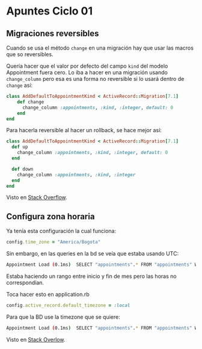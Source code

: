 # Apuntes Ciclo 01

## Migraciones reversibles

Cuando se usa el método `change` en una migración hay que usar las macros que so reversibles.

Quería hacer que el valor por defecto del campo `kind` del modelo Appointment fuera cero. Lo iba a hacer en una migración usando `change_column` pero esa es una forma no reversible si lo usará dentro de `change` así:
```ruby
class AddDefaultToAppointmentKind < ActiveRecord::Migration[7.1]
	def change
	  change_column :appointments, :kind, :integer, default: 0
	end
end
```

Para hacerla reversible al hacer un rollback, se hace mejor así:
```ruby
class AddDefaultToAppointmentKind < ActiveRecord::Migration[7.1]
  def up
    change_column :appointments, :kind, :integer, default: 0
  end

  def down
    change_column :appointments, :kind, :integer
  end
end
```

Visto en [Stack Overflow](https://stackoverflow.com/a/22799064/1407371).

## Configura zona horaria

Ya tenía esta configuración la cual funciona:
```ruby
config.time_zone = "America/Bogota"
```

Sin embargo, en las queries en la bd se veía que estaba usando UTC:
```bash
Appointment Load (0.1ms)  SELECT "appointments".* FROM "appointments" WHERE "appointments"."user_id" = ? AND "appointments"."scheduled_at" BETWEEN ? AND ?  [["user_id", 1], ["scheduled_at", "2024-10-01 05:00:00"], ["scheduled_at", "2024-11-01 04:59:59.999999"]]
```

Estaba haciendo un rango entre inicio y fin de mes pero las horas no correspondían.

Toca hacer esto en application.rb
```ruby
config.active_record.default_timezone = :local
```

Para que la BD use la timezone que se quiere:
```bash
Appointment Load (0.1ms)  SELECT "appointments".* FROM "appointments" WHERE "appointments"."user_id" = ? AND "appointments"."scheduled_at" BETWEEN ? AND ?  [["user_id", 1], ["scheduled_at", "2024-10-14 00:00:00"], ["scheduled_at", "2024-10-20 23:59:59.999999"]]
```

Visto en [Stack Overlow](https://stackoverflow.com/questions/6118779/how-to-change-default-timezone-for-active-record-in-rails).
